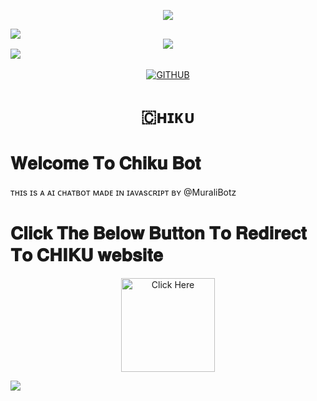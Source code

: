 <p align="center"> 
   <img src="https://capsule-render.vercel.app/api?type=waving&color=gradient&text=𝑴𝑼𝑹𝜜𝑳𝑰&height=100&section=header"/> 
 </p> 
 
<img src="https://user-images.githubusercontent.com/73097560/115834477-dbab4500-a447-11eb-908a-139a6edaec5c.gif"> 

<div align="center">
  <img src="https://readme-typing-svg.herokuapp.com?color=FFA500&center=true&lines=──+「+CHIKU+BOT+」+──;A+AI+CHATBOT+MADE+IN+JAVASCRIPT&width=600&height=180">
</div>

<img src="https://user-images.githubusercontent.com/73097560/115834477-dbab4500-a447-11eb-908a-139a6edaec5c.gif"> 
<img src="https://camo.githubusercontent.com/82291b0fe831bfc6781e07fc5090cbd0a8b912bb8b8d4fec0696c881834f81ac/68747470733a2f2f70726f626f742e6d656469612f394575424971676170492e676966" width="8" height="3">

<p align="center">
  <a href="https://github-stats-alpha.vercel.app/api?username=MURALIBOTZ&cc=000&tc=fff&ic=fff&bc=000" title="MURALI">
    <img src="https://github-stats-alpha.vercel.app/api?username=MURALIBOTZ&cc=255&tc=fff&ic=ff69b4&bc=870" alt="GITHUB" />
  </a>
</p>


   
<h1 align="center"><b>🇨ʜɪᴋᴜ</b></h1>


# 𝐖𝐞𝐥𝐜𝐨𝐦𝐞 𝐓𝐨 𝐂𝐡𝐢𝐤𝐮 𝐁𝐨𝐭

ᴛʜɪs ɪs ᴀ ᴀɪ ᴄʜᴀᴛʙᴏᴛ ᴍᴀᴅᴇ ɪɴ ɪᴀᴠᴀsᴄʀɪᴘᴛ ʙʏ @MuraliBotz


# 𝐂𝐥𝐢𝐜𝐤 𝐓𝐡𝐞 𝐁𝐞𝐥𝐨𝐰 𝐁𝐮𝐭𝐭𝐨𝐧 𝐓𝐨 𝐑𝐞𝐝𝐢𝐫𝐞𝐜𝐭 𝐓𝐨 𝐂𝐇𝐈𝐊𝐔 𝐰𝐞𝐛𝐬𝐢𝐭𝐞

<p align="center">
  <a href="https://muralibotz.github.io/Chiku/">
    <img src="https://img.shields.io/badge/click%20me-007BFF?style=for-the-badge&logo=appveyor&logoColor=white&labelColor=007BFF&color=white&logoWidth=25" alt="Click Here" width="150">
  </a>
</p>


<p align="left"> 
   <img src="https://capsule-render.vercel.app/api?type=waving&color=gradient&height=100&section=footer"/> 
 </p>
